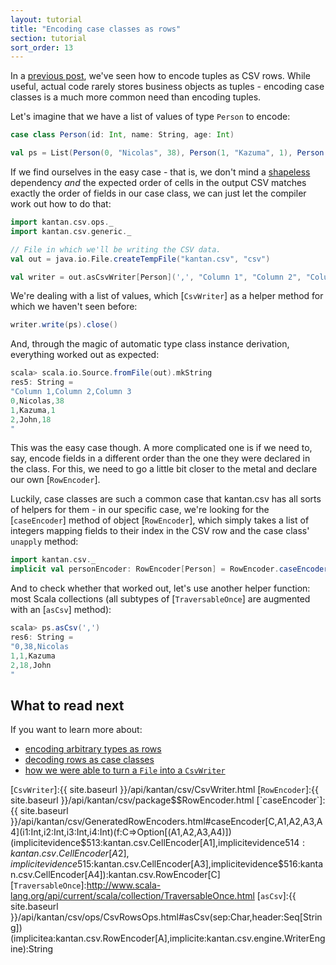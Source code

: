```yaml
---
layout: tutorial
title: "Encoding case classes as rows"
section: tutorial
sort_order: 13
---
```

In a [previous post](tuples_as_rows.html), we've seen how to encode tuples as CSV rows. While useful, actual code
rarely stores business objects as tuples - encoding case classes is a much more common need than encoding tuples.

Let's imagine that we have a list of values of type `Person` to encode:

```scala
case class Person(id: Int, name: String, age: Int)

val ps = List(Person(0, "Nicolas", 38), Person(1, "Kazuma", 1), Person(2, "John", 18))
```

If we find ourselves in the easy case - that is, we don't mind a [shapeless] dependency *and* the expected order of
cells in the output CSV matches exactly the order of fields in our case class, we can just let the compiler work out
how to do that:

```scala
import kantan.csv.ops._
import kantan.csv.generic._

// File in which we'll be writing the CSV data.
val out = java.io.File.createTempFile("kantan.csv", "csv")

val writer = out.asCsvWriter[Person](',', "Column 1", "Column 2", "Column 3")
```

We're dealing with a list of values, which [`CsvWriter`] as a helper method for which we haven't seen before:

```scala
writer.write(ps).close()
```

And, through the magic of automatic type class instance derivation, everything worked out as expected:

```scala
scala> scala.io.Source.fromFile(out).mkString
res5: String =
"Column 1,Column 2,Column 3
0,Nicolas,38
1,Kazuma,1
2,John,18
"
```

This was the easy case though. A more complicated one is if we need to, say, encode fields in a different order than
the one they were declared in the class. For this, we need to go a little bit closer to the metal and declare our own
[`RowEncoder`].

Luckily, case classes are such a common case that kantan.csv has all sorts of helpers for them - in our specific case,
we're looking for the [`caseEncoder`] method of object [`RowEncoder`], which simply takes a list of integers mapping
fields to their index in the CSV row and the case class' `unapply` method:

```scala
import kantan.csv._
implicit val personEncoder: RowEncoder[Person] = RowEncoder.caseEncoder(0, 2, 1)(Person.unapply)
```

And to check whether that worked out, let's use another helper function: most Scala collections (all subtypes of
[`TraversableOnce`] are augmented with an [`asCsv`] method):

```scala
scala> ps.asCsv(',')
res6: String =
"0,38,Nicolas
1,1,Kazuma
2,18,John
"
```

## What to read next

If you want to learn more about:

* [encoding arbitrary types as rows](arbitrary_types_as_rows.html)
* [decoding rows as case classes](rows_as_case_classes.html)
* [how we were able to turn a `File` into a `CsvWriter`](csv_sinks.html)

[shapeless]:https://github.com/milessabin/shapeless
[`CsvWriter`]:{{ site.baseurl }}/api/kantan/csv/CsvWriter.html
[`RowEncoder`]:{{ site.baseurl }}/api/kantan/csv/package$$RowEncoder.html
[`caseEncoder`]:{{ site.baseurl }}/api/kantan/csv/GeneratedRowEncoders.html#caseEncoder[C,A1,A2,A3,A4](i1:Int,i2:Int,i3:Int,i4:Int)(f:C=>Option[(A1,A2,A3,A4)])(implicitevidence$513:kantan.csv.CellEncoder[A1],implicitevidence$514:kantan.csv.CellEncoder[A2],implicitevidence$515:kantan.csv.CellEncoder[A3],implicitevidence$516:kantan.csv.CellEncoder[A4]):kantan.csv.RowEncoder[C]
[`TraversableOnce`]:http://www.scala-lang.org/api/current/scala/collection/TraversableOnce.html
[`asCsv`]:{{ site.baseurl }}/api/kantan/csv/ops/CsvRowsOps.html#asCsv(sep:Char,header:Seq[String])(implicitea:kantan.csv.RowEncoder[A],implicite:kantan.csv.engine.WriterEngine):String
